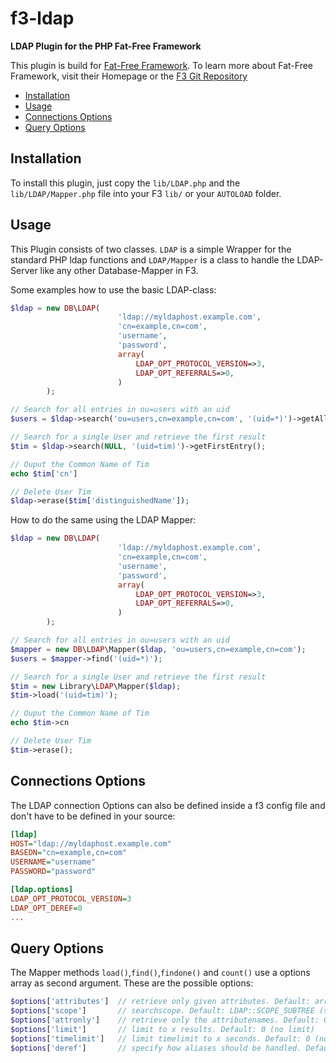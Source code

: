 # f3-ldap
**LDAP Plugin for the PHP Fat-Free Framework**

This plugin is build for [Fat-Free Framework](http://www.fatfreeframework.com/). To learn more about Fat-Free Framework, visit their Homepage or the [F3 Git Repository](http://github.com/bcosca/fatfree)

* [Installation](#installation)
* [Usage](#usage)
* [Connections Options](#connections-options)
* [Query Options](#query-options)

## Installation

To install this plugin, just copy the `lib/LDAP.php` and the `lib/LDAP/Mapper.php` file into your F3 `lib/` or your `AUTOLOAD` folder.

## Usage

This Plugin consists of two classes. `LDAP` is a simple Wrapper for the standard PHP ldap functions and `LDAP/Mapper` is a class to handle the LDAP-Server like any other Database-Mapper in F3. 

Some examples how to use the basic LDAP-class:

```php
$ldap = new DB\LDAP(
                        'ldap://myldaphost.example.com',
                        'cn=example,cn=com',
                        'username',
                        'password',
                        array(
                            LDAP_OPT_PROTOCOL_VERSION=>3,                          
                            LDAP_OPT_REFERRALS=>0,
                        )
        );

// Search for all entries in ou=users with an uid
$users = $ldap->search('ou=users,cn=example,cn=com', '(uid=*)')->getAll();

// Search for a single User and retrieve the first result
$tim = $ldap->search(NULL, '(uid=tim)')->getFirstEntry();

// Ouput the Common Name of Tim
echo $tim['cn']

// Delete User Tim
$ldap->erase($tim['distinguishedName']);
```

How to do the same using the LDAP Mapper:

```php
$ldap = new DB\LDAP(
                        'ldap://myldaphost.example.com',
                        'cn=example,cn=com',
                        'username',
                        'password',
                        array(
                            LDAP_OPT_PROTOCOL_VERSION=>3,                          
                            LDAP_OPT_REFERRALS=>0,
                        )
        );

// Search for all entries in ou=users with an uid
$mapper = new DB\LDAP\Mapper($ldap, 'ou=users,cn=example,cn=com');
$users = $mapper->find('(uid=*)');

// Search for a single User and retrieve the first result
$tim = new Library\LDAP\Mapper($ldap);
$tim->load('(uid=tim)');

// Ouput the Common Name of Tim
echo $tim->cn

// Delete User Tim
$tim->erase();
```

## Connections Options

The LDAP connection Options can also be defined inside a f3 config file and don't have to be defined in your source:

```ini
[ldap]
HOST="ldap://myldaphost.example.com"
BASEDN="cn=example,cn=com"
USERNAME="username"
PASSWORD="password"

[ldap.options]
LDAP_OPT_PROTOCOL_VERSION=3
LDAP_OPT_DEREF=0
...
```

## Query Options

The Mapper methods `load()`,`find()`,`findone()` and `count()` use a options array as second argument. These are the possible options:

```php
$options['attributes']  // retrieve only given attributes. Default: array() (all attributes)
$options['scope']       // searchscope. Default: LDAP::SCOPE_SUBTREE (subtree search)
$options['attronly']    // retrieve only the attributenames. Default: 0 (disabled)
$options['limit']       // limit to x results. Default: 0 (no limit)
$options['timelimit']   // limit timelimit to x seconds. Default: 0 (no limit)
$options['deref']       // specify how aliases should be handled. Default: LDAP_DEREF_NEVER (no dereferencing)
```